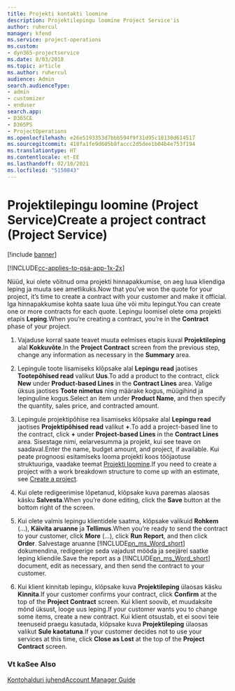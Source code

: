 ```yaml
---
title: Projekti kontakti loomine
description: Projektilepingu loomine Project Service'is
author: ruhercul
manager: kfend
ms.service: project-operations
ms.custom:
- dyn365-projectservice
ms.date: 8/03/2018
ms.topic: article
ms.author: ruhercul
audience: Admin
search.audienceType:
- admin
- customizer
- enduser
search.app:
- D365CE
- D365PS
- ProjectOperations
ms.openlocfilehash: e26e5193353d7bbb594f9f31d95c18130d614517
ms.sourcegitcommit: 418fa1fe9d605b8faccc2d5dee1b04b4e753f194
ms.translationtype: HT
ms.contentlocale: et-EE
ms.lasthandoff: 02/10/2021
ms.locfileid: "5150843"
---
```

# <a name="create-a-project-contract-project-service"></a><span data-ttu-id="6ffb4-103">Projektilepingu loomine (Project Service)</span><span class="sxs-lookup"><span data-stu-id="6ffb4-103">Create a project contract (Project Service)</span></span>

[!include [banner](../includes/psa-now-project-operations.md)]

[!INCLUDE[cc-applies-to-psa-app-1x-2x](../includes/cc-applies-to-psa-app-1x-2x.md)]

<span data-ttu-id="6ffb4-104">Nüüd, kui olete võitnud oma projekti hinnapakkumise, on aeg luua kliendiga leping ja muuta see ametlikuks.</span><span class="sxs-lookup"><span data-stu-id="6ffb4-104">Now that you’ve won the quote for your project, it’s time to create a contract with your customer and make it official.</span></span> <span data-ttu-id="6ffb4-105">Iga hinnapakkumise kohta saate luua ühe või mitu lepingut.</span><span class="sxs-lookup"><span data-stu-id="6ffb4-105">You can create one or more contracts for each quote.</span></span> <span data-ttu-id="6ffb4-106">Lepingu loomisel olete oma projekti etapis **Leping**.</span><span class="sxs-lookup"><span data-stu-id="6ffb4-106">When you’re creating a contract, you’re in the **Contract** phase of your project.</span></span>  
  
1. <span data-ttu-id="6ffb4-107">Vajaduse korral saate teavet muuta eelmises etapis kuval **Projektileping** alal **Kokkuvõte**.</span><span class="sxs-lookup"><span data-stu-id="6ffb4-107">In the **Project Contract** screen from the previous step, change any information as necessary in the **Summary** area.</span></span>  
  
2. <span data-ttu-id="6ffb4-108">Lepingule toote lisamiseks klõpsake alal **Lepingu read** jaotises **Tootepõhised read** valikut **Uus**.</span><span class="sxs-lookup"><span data-stu-id="6ffb4-108">To add a product to the contract, click **New** under **Product-based Lines** in the **Contract Lines** area.</span></span> <span data-ttu-id="6ffb4-109">Valige üksus jaotises **Toote nimetus** ning määrake kogus, müügihind ja lepinguline kogus.</span><span class="sxs-lookup"><span data-stu-id="6ffb4-109">Select an item under **Product Name**, and then specify the quantity, sales price, and contracted amount.</span></span>  
  
3. <span data-ttu-id="6ffb4-110">Lepingule projektipõhise rea lisamiseks klõpsake alal **Lepingu read** jaotises **Projektipõhised read** valikut **+**.</span><span class="sxs-lookup"><span data-stu-id="6ffb4-110">To add a project-based line to the contract, click **+** under **Project-based Lines** in the **Contract Lines** area.</span></span> <span data-ttu-id="6ffb4-111">Sisestage nimi, eelarvesumma ja projekt, kui see teave on saadaval.</span><span class="sxs-lookup"><span data-stu-id="6ffb4-111">Enter the name, budget amount, and project, if available.</span></span> <span data-ttu-id="6ffb4-112">Kui peate prognoosi esitamiseks looma projekti koos tööjaotuse struktuuriga, vaadake teemat [Projekti loomine](../psa/create-project.md).</span><span class="sxs-lookup"><span data-stu-id="6ffb4-112">If you need to create a project with a work breakdown structure to come up with an estimate, see [Create a project](../psa/create-project.md).</span></span>  
  
4. <span data-ttu-id="6ffb4-113">Kui olete redigeerimise lõpetanud, klõpsake kuva paremas alaosas käsku **Salvesta**.</span><span class="sxs-lookup"><span data-stu-id="6ffb4-113">When you’re done editing, click the **Save** button at the bottom right of the screen.</span></span>  
  
5. <span data-ttu-id="6ffb4-114">Kui olete valmis lepingu klientidele saatma, klõpsake valikuid **Rohkem** (...), **Käivita aruanne** ja **Tellimus**.</span><span class="sxs-lookup"><span data-stu-id="6ffb4-114">When you’re ready to send the contract to your customer, click **More** (…), click **Run Report**, and then click **Order**.</span></span> <span data-ttu-id="6ffb4-115">Salvestage aruanne [!INCLUDE[pn_ms_Word_short](../includes/pn-ms-word-short.md)] dokumendina, redigeerige seda vajadust mööda ja seejärel saatke leping kliendile.</span><span class="sxs-lookup"><span data-stu-id="6ffb4-115">Save the report as a [!INCLUDE[pn_ms_Word_short](../includes/pn-ms-word-short.md)] document, edit as necessary, and then send the contract to your customer.</span></span>  
  
6. <span data-ttu-id="6ffb4-116">Kui klient kinnitab lepingu, klõpsake kuva **Projektileping** ülaosas käsku **Kinnita**.</span><span class="sxs-lookup"><span data-stu-id="6ffb4-116">If your customer confirms your contract, click **Confirm** at the top of the **Project Contract** screen.</span></span> <span data-ttu-id="6ffb4-117">Kui klient soovib, et muudaksite mõnd üksust, looge uus leping.</span><span class="sxs-lookup"><span data-stu-id="6ffb4-117">If your customer wants you to change some items, create a new contract.</span></span> <span data-ttu-id="6ffb4-118">Kui klient otsustab, et ei soovi teie teenuseid praegu kasutada, klõpsake kuva **Projektileping** ülaosas valikut **Sule kaotatuna**.</span><span class="sxs-lookup"><span data-stu-id="6ffb4-118">If your customer decides not to use your services at this time, click **Close as Lost** at the top of the **Project Contract** screen.</span></span>  
  
### <a name="see-also"></a><span data-ttu-id="6ffb4-119">Vt ka</span><span class="sxs-lookup"><span data-stu-id="6ffb4-119">See Also</span></span>  
 [<span data-ttu-id="6ffb4-120">Kontohalduri juhend</span><span class="sxs-lookup"><span data-stu-id="6ffb4-120">Account Manager Guide</span></span>](../psa/account-manager-guide.md)
